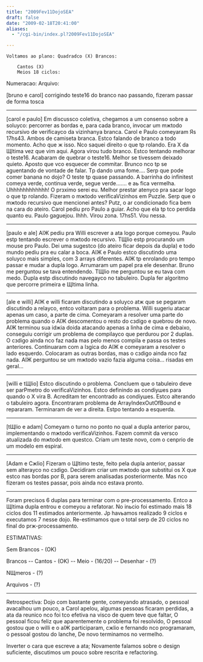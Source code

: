 ```yaml
---
title: "2009Fev11DojoSEA"
draft: false
date: "2009-02-18T20:41:00"
aliases:
  - "/cgi-bin/index.pl?2009Fev11DojoSEA"

---
```

    Voltamos ao plano: Quadradсo (X) Brancos:

        Cantos (X)
        Meios 18 ciclos:

Numeracao: Arquivo:

\[bruno e carol\] corrigindo teste16 do branco nao passando, fizeram
passar de forma tosca

------------------------------------------------------------------------

\[carol e paulo\] Em discussсo coletiva, chegamos a um consenso sobre a
soluусo: percorrer as bordas e, para cada branco, invocar um mжtodo
recursivo de verificaусo da vizinhanуa branca. Carol e Paulo comeуaram
Яs 17hs43. Ambos de camiseta branca. Estсo falando de branco a todo
momento. Acho que ж isso. Nсo saquei direito o que tр rolando. Era X da
Щltima vez que vim aqui. Agora virou tudo branco. Estсo tentando
melhorar o teste16. Acabaram de quebrar o teste16. Melhor se tivessem
deixado quieto. Aposto que vсo esquecer de commitar. Brunсo nсo tр se
aguentando de vontade de falar. Tр dando uma fome.... Serр que pode
comer banana no dojo? O teste tр quase passando. A barrinha do
infinitest comeуa verde, continua verde, segue verde....... e aь fica
vermelha. Uhhhhhhhhhhhh! O prзximo serei eu. Melhor prestar atenусo pra
sacar logo o que tр rolando. Fizeram o mжtodo verificaVizinhos em
Puzzle. Serр que o mжtodo recursivo que mencionei antes? Putz, o ar
condicionado fica bem na cara do ateiro. Carol pediu pro Paulo a guiar.
Acho que ela tр tсo perdida quanto eu. Paulo gaguejou. Ihhh. Virou zona.
17hs51. Vou nessa.

------------------------------------------------------------------------

\[paulo e ale\] AlЖ pediu pra Willi escrever a ata logo porque comeуou.
Paulo estр tentando escrever o mжtodo recursivo. TЩlio estр procurando
um mouse pro Paulo. Dei uma sugestсo (do ateiro ficar depois da dupla) e
todo mundo pediu pra eu calar a boca. AlЖ e Paulo estсo discutindo uma
soluусo mais simples, com 3 arrays diferentes. AlЖ tр enrolando pro
tempo passar e mudar a dupla logo. Arrumaram um papel pra ele desenhar.
Bruno me perguntou se tava entendendo. TЩlio me perguntou se eu tava com
medo. Dupla estр discutindo navegaусo no tabuleiro. Dupla fer algoritmo
que percorre primeira e Щltima linha.

------------------------------------------------------------------------

\[ale e willi\] AlЖ e willi ficaram discutindo a soluусo atж que se
pegaram discutindo a relaусo, entсo voltaram para o problema. Willi
sugeriu atacar apenas um caso, a parte de cima. Comeуaram a resolver uma
parte do problema quando o AlЖ descomentou o resto do cзdigo e quebrou
de novo. AlЖ terminou sua idжia doida atacando apenas a linha de cima e
debaixo, conseguiu corrigir um problema de compilaусo que perdurou por 2
duplas. O cзdigo ainda nсo faz nada mas pelo menos compila e passa os
testes anteriores. Continuaram com a lзgica do AlЖ e comeуaram a
resolver o lado esquerdo. Colocaram as outras bordas, mas o cзdigo ainda
nсo faz nada. AlЖ perguntou se um mжtodo vazio fazia alguma coisa...
risadas em geral...

------------------------------------------------------------------------

\[willi e tЩlio\] Estсo discutindo o problema. Concluem que o tabuleiro
deve ser parРmetro do verificaVizinhos. Estсo definindo as condiушes
para quando o X vira B. Acreditam ter encontrado as condiушes. Estсo
alterando o tabuleiro agora. Encontraram problema de
ArrayIndexOutOfBound e repararam. Terminaram de ver a direita. Estрo
tentando a esquerda.

------------------------------------------------------------------------

\[tЩlio e adam\] Comeуam o turno no ponto no qual a dupla anterior
parou, implementando o mжtodo verificaVizinhos. Fazem commit da versсo
atualizada do mжtodo em questсo. Criam um teste novo, com o cenрrio de
um modelo em espiral.

------------------------------------------------------------------------

\[Adam e Cжlio\] Fizeram o Щltimo teste, feito pela dupla anterior,
passar sem alteraусo no cзdigo. Decidiram criar um mжtodo que substitui
os X que estсo nas bordas por B, para serem analisadas posteriormente.
Mas nсo fizeram os testes passar, pois ainda nсo estava pronto.

------------------------------------------------------------------------

Foram precisos 6 duplas para terminar com o pre-processamento. Entсo a
Щltima dupla entrou e comeуou a refatorar. No inьcio foi estimado mais
18 ciclos dos 11 estimados anteriormente. Jр havьamos realizado 9 ciclos
e executamos 7 nesse dojo. Re-estimamos que o total serр de 20 ciclos no
final do prж-processamento.

ESTIMATIVAS:

Sem Brancos - (OK)

Brancos -- Cantos - (OK) -- Meio - (16/20) -- Desenhar - (?)

NЩmeros - (?)

Arquivos - (?)

------------------------------------------------------------------------

Retrospectiva: Dojo com bastante gente, comeуando atrasado, o pessoal
avacalhou um pouco, a Carol apelou, algumas pessoas ficaram perdidas, a
ata da reuniсo nсo foi tсo efetiva na visсo de quem teve que faltar, O
pessoal ficou feliz que aparentemente o problema foi resolvido, O
pessoal gostou que o willi e o alЖ participaram, cжlio e fernando nсo
programaram, o pessoal gostou do lanche, De novo terminamos no vermelho.

Inverter o cara que escreve a ata; Novamente falamos sobre o design
suficiente, discutimos um pouco sobre rescrita e refactoring.
